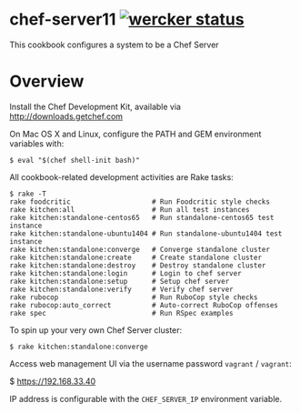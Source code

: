 # chef-server11 [![wercker status](https://app.wercker.com/status/3e01933ba9a675cbe064d1c99e1e9a1f/m "wercker status")](https://app.wercker.com/project/bykey/3e01933ba9a675cbe064d1c99e1e9a1f)

This cookbook configures a system to be a Chef Server

# Overview

Install the Chef Development Kit, available via http://downloads.getchef.com

On Mac OS X and Linux, configure the PATH and GEM environment variables with:

    $ eval "$(chef shell-init bash)"

All cookbook-related development activities are Rake tasks:

    $ rake -T
    rake foodcritic                    # Run Foodcritic style checks
    rake kitchen:all                   # Run all test instances
    rake kitchen:standalone-centos65   # Run standalone-centos65 test instance
    rake kitchen:standalone-ubuntu1404 # Run standalone-ubuntu1404 test instance
    rake kitchen:standalone:converge   # Converge standalone cluster
    rake kitchen:standalone:create     # Create standalone cluster
    rake kitchen:standalone:destroy    # Destroy standalone cluster
    rake kitchen:standalone:login      # Login to chef server
    rake kitchen:standalone:setup      # Setup chef server
    rake kitchen:standalone:verify     # Verify chef server
    rake rubocop                       # Run RuboCop style checks
    rake rubocop:auto_correct          # Auto-correct RuboCop offenses
    rake spec                          # Run RSpec examples

To spin up your very own Chef Server cluster:

    $ rake kitchen:standalone:converge

Access web management UI via the username password `vagrant` / `vagrant`:

   $ https://192.168.33.40

IP address is configurable with the `CHEF_SERVER_IP` environment variable.

